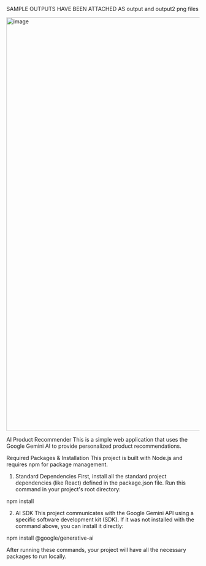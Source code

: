 SAMPLE OUTPUTS HAVE  BEEN ATTACHED AS output and output2 png files

<img width="1920" height="1080" alt="image" src="https://github.com/user-attachments/assets/e0213128-5587-47a8-980d-60fb8e7999d0" />



AI Product Recommender
This is a simple web application that uses the Google Gemini AI to provide personalized product recommendations.

Required Packages & Installation
This project is built with Node.js and requires npm for package management.

1. Standard Dependencies
First, install all the standard project dependencies (like React) defined in the package.json file. Run this command in your project's root directory:

npm install

2. AI SDK
This project communicates with the Google Gemini API using a specific software development kit (SDK). If it was not installed with the command above, you can install it directly:

npm install @google/generative-ai

After running these commands, your project will have all the necessary packages to run locally.

